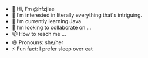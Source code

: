 - 👋 Hi, I’m @hfzjlae
- 👀 I’m interested in literally everything that's intriguing.
- 🌱 I’m currently learning Java
- 💞️ I’m looking to collaborate on ...
- 📫 How to reach me ...
- 😄 Pronouns: she/her
- ⚡ Fun fact: I prefer sleep over eat 

<!---
hfzjlae/hfzjlae is a ✨ special ✨ repository because its `README.md` (this file) appears on your GitHub profile.
You can click the Preview link to take a look at your changes.
--->
